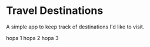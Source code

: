 # Travel Destinations

A simple app to keep track of destinations I'd like to visit.

hopa 1
hopa 2
hopa 3
